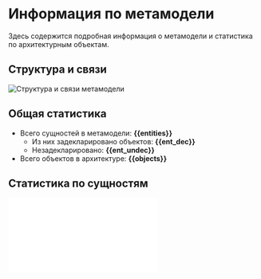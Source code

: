 # Информация по метамодели

Здесь содержится подробная информация о метамодели и статистика по архитектурным объектам.

## Структура и связи 

![Структура и связи метамодели](@entity/mm_discovery.stalker/map_smartants?id=gpb.overview)

## Общая статистика

* Всего сущностей в метамодели: **{{entities}}**
  * Из них задекларировано объектов: **{{ent_dec}}**
  * Незадекларировано: **{{ent_undec}}**
* Всего объектов в архитектуре: **{{objects}}**

## Статистика по сущностям
![Статистика по объектам](@document/mm_discovery.entities.list)

